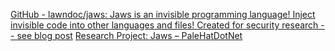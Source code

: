 
[GitHub - lawndoc/jaws: Jaws is an invisible programming language! Inject invisible code into other languages and files! Created for security research -- see blog post](https://github.com/lawndoc/jaws)
[Research Project: Jaws – PaleHatDotNet](https://www.palehat.net/jaws-research/)
